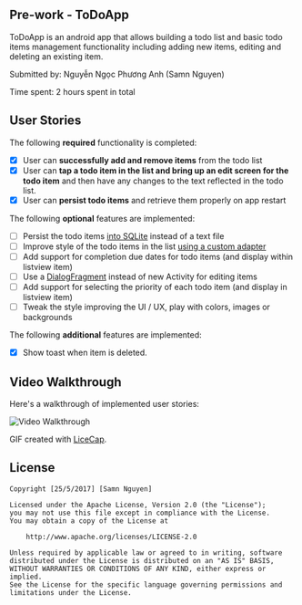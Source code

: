 ## Pre-work - ToDoApp

ToDoApp is an android app that allows building a todo list and basic todo items management functionality including adding new items, editing and deleting an existing item.

Submitted by: Nguyễn Ngọc Phương Anh (Samn Nguyen)

Time spent: 2 hours spent in total

## User Stories

The following **required** functionality is completed:

- [x] User can **successfully add and remove items** from the todo list
- [x] User can **tap a todo item in the list and bring up an edit screen for the todo item** and then have any changes to the text reflected in the todo list.
- [x] User can **persist todo items** and retrieve them properly on app restart

The following **optional** features are implemented:

* [ ] Persist the todo items [into SQLite](http://guides.codepath.com/android/Persisting-Data-to-the-Device#sqlite) instead of a text file
* [ ] Improve style of the todo items in the list [using a custom adapter](http://guides.codepath.com/android/Using-an-ArrayAdapter-with-ListView)
* [ ] Add support for completion due dates for todo items (and display within listview item)
* [ ] Use a [DialogFragment](http://guides.codepath.com/android/Using-DialogFragment) instead of new Activity for editing items
* [ ] Add support for selecting the priority of each todo item (and display in listview item)
* [ ] Tweak the style improving the UI / UX, play with colors, images or backgrounds

The following **additional** features are implemented:

- [x] Show toast when item is deleted.

## Video Walkthrough 

Here's a walkthrough of implemented user stories:

<img src='http://i.imgur.com/c9MqUQD.gif'
title='Video Walkthrough' width='' alt='Video Walkthrough' />

GIF created with [LiceCap](http://www.cockos.com/licecap/).


## License

    Copyright [25/5/2017] [Samn Nguyen]

    Licensed under the Apache License, Version 2.0 (the "License");
    you may not use this file except in compliance with the License.
    You may obtain a copy of the License at

        http://www.apache.org/licenses/LICENSE-2.0

    Unless required by applicable law or agreed to in writing, software
    distributed under the License is distributed on an "AS IS" BASIS,
    WITHOUT WARRANTIES OR CONDITIONS OF ANY KIND, either express or implied.
    See the License for the specific language governing permissions and
    limitations under the License.
